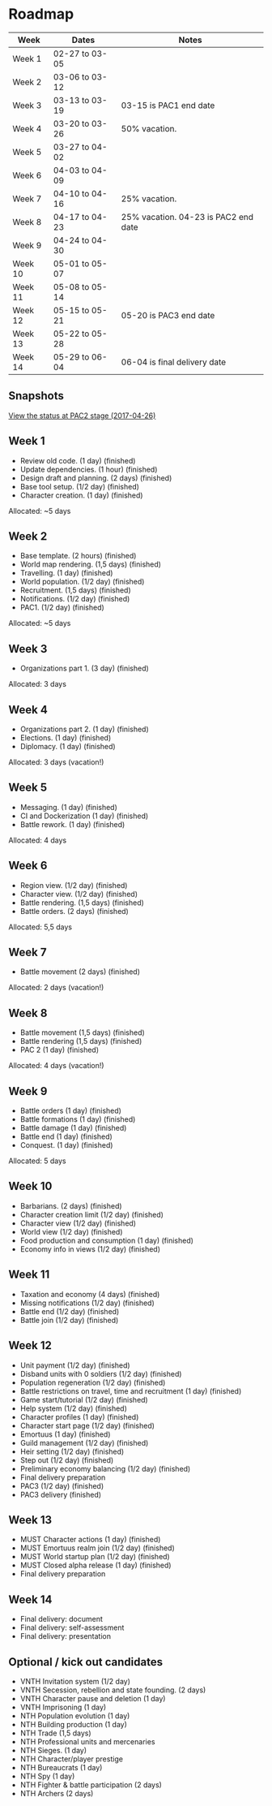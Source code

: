 # Roadmap

Week    | Dates          |  Notes
------- | -------------- | -----
Week 1  | 02-27 to 03-05 |
Week 2  | 03-06 to 03-12 |
Week 3  | 03-13 to 03-19 | 03-15 is PAC1 end date
Week 4  | 03-20 to 03-26 | 50% vacation.
Week 5  | 03-27 to 04-02 |
Week 6  | 04-03 to 04-09 |
Week 7  | 04-10 to 04-16 | 25% vacation.
Week 8  | 04-17 to 04-23 | 25% vacation. 04-23 is PAC2 end date
Week 9  | 04-24 to 04-30 |
Week 10 | 05-01 to 05-07 |
Week 11 | 05-08 to 05-14 |
Week 12 | 05-15 to 05-21 | 05-20 is PAC3 end date
Week 13 | 05-22 to 05-28 | 
Week 14 | 05-29 to 06-04 | 06-04 is final delivery date

## Snapshots

[View the status at PAC2 stage (2017-04-26)](https://github.com/jardiacaj/finem_imperii/blob/master/docs/5-PAC2.md)

## Week 1

 - Review old code. (1 day) (finished)
 - Update dependencies. (1 hour) (finished)
 - Design draft and planning. (2 days) (finished)
 - Base tool setup. (1/2 day) (finished)
 - Character creation. (1 day) (finished)

Allocated: ~5 days

## Week 2

 - Base template. (2 hours) (finished)
 - World map rendering. (1,5 days) (finished)
 - Travelling. (1 day) (finished)
 - World population. (1/2 day) (finished)
 - Recruitment. (1,5 days) (finished)
 - Notifications. (1/2 day) (finished)
 - PAC1. (1/2 day) (finished)

Allocated: ~5 days

## Week 3

 - Organizations part 1. (3 day) (finished)

Allocated: 3 days

## Week 4

 - Organizations part 2. (1 day) (finished)
 - Elections. (1 day) (finished)
 - Diplomacy. (1 day) (finished)

Allocated: 3 days (vacation!)

## Week 5

 - Messaging. (1 day) (finished)
 - CI and Dockerization (1 day) (finished)
 - Battle rework. (1 day) (finished)

Allocated: 4 days

## Week 6

 - Region view. (1/2 day) (finished)
 - Character view. (1/2 day) (finished)
 - Battle rendering. (1,5 days) (finished)
 - Battle orders. (2 days) (finished)

Allocated: 5,5 days

## Week 7 

 - Battle movement (2 days) (finished)

Allocated: 2 days (vacation!)

## Week 8

 - Battle movement (1,5 days) (finished)
 - Battle rendering (1,5 days) (finished)
 - PAC 2 (1 day) (finished)

Allocated: 4 days (vacation!)

## Week 9

 - Battle orders (1 day) (finished)
 - Battle formations (1 day) (finished)
 - Battle damage (1 day) (finished)
 - Battle end (1 day) (finished)
 - Conquest. (1 day) (finished)

Allocated: 5 days

## Week 10

 - Barbarians. (2 days) (finished)
 - Character creation limit (1/2 day) (finished)
 - Character view (1/2 day) (finished)
 - World view (1/2 day) (finished)
 - Food production and consumption (1 day) (finished)
 - Economy info in views (1/2 day) (finished)

## Week 11

 - Taxation and economy (4 days) (finished)
 - Missing notifications (1/2 day) (finished)
 - Battle end (1/2 day) (finished)
 - Battle join (1/2 day) (finished)

## Week 12

 - Unit payment (1/2 day) (finished)
 - Disband units with 0 soldiers (1/2 day) (finished)
 - Population regeneration (1/2 day) (finished)
 - Battle restrictions on travel, time and recruitment (1 day) (finished)
 - Game start/tutorial (1/2 day) (finished)
 - Help system (1/2 day) (finished)
 - Character profiles (1 day) (finished)
 - Character start page (1/2 day) (finished)
 - Emortuus (1 day) (finished)
 - Guild management (1/2 day) (finished)
 - Heir setting (1/2 day) (finished)
 - Step out (1/2 day) (finished)
 - Preliminary economy balancing (1/2 day) (finished)
 - Final delivery preparation
 - PAC3 (1/2 day) (finished)
 - PAC3 delivery (finished)

## Week 13

 - MUST Character actions (1 day) (finished)
 - MUST Emortuus realm join (1/2 day) (finished)
 - MUST World startup plan (1/2 day) (finished)
 - MUST Closed alpha release (1 day) (finished)
 - Final delivery preparation

## Week 14

 - Final delivery: document
 - Final delivery: self-assessment
 - Final delivery: presentation

## Optional / kick out candidates

 - VNTH Invitation system (1/2 day)
 - VNTH Secession, rebellion and state founding. (2 days)
 - VNTH Character pause and deletion (1 day)
 - VNTH Imprisoning (1 day)
 - NTH Population evolution (1 day)
 - NTH Building production (1 day)
 - NTH Trade (1,5 days)
 - NTH Professional units and mercenaries
 - NTH Sieges. (1 day)
 - NTH Character/player prestige
 - NTH Bureaucrats (1 day)
 - NTH Spy (1 day)
 - NTH Fighter & battle participation (2 days)
 - NTH Archers (2 days)
